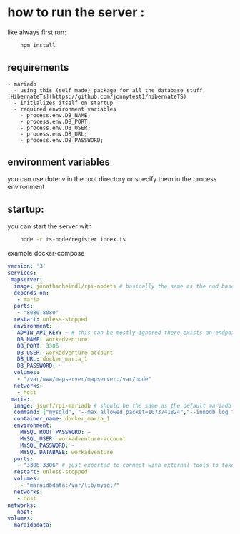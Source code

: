 # how to run the server :



like always first run: 

```bash
    npm install
```

## requirements

    - mariadb 
      - using this (self made) package for all the database stuff [HibernateTs](https://github.com/jonnytest1/hibernateTS)
      - initializes itself on startup 
      - required environment variables
        - process.env.DB_NAME;
        - process.env.DB_PORT;
        - process.env.DB_USER;
        - process.env.DB_URL;
        - process.env.DB_PASSWORD;

## environment variables
  
  you can use dotenv in the root directory or specify them in the process environment

## startup:

you can start the server with 


```bash
    node -r ts-node/register index.ts
```


example docker-compose

```yaml
version: '3'
services:
 mapserver:
  image: jonathanheindl/rpi-nodets # basically the same as the nod base image source at https://github.com/jonnytest1/docker-images-rpi/tree/main/node
  depends_on:
   - maria
  ports: 
   - "8080:8080"
  restart: unless-stopped
  environment:
   ADMIN_API_KEY: ~ # this can be mostly ignored there exists an endpoint that shows where all the users are only if you're self hosted and have acess to the api-key [ApiProxy][(./resources\mapserver\api.proxy.ts)
   DB_NAME: workadventure
   DB_PORT: 3306
   DB_USER: workadventure-account
   DB_URL: docker_maria_1
   DB_PASSWORD: ~
  volumes:
   - "/var/www/mapserver/mapserver:/var/node"
  networks:
   - host
 maria:
  image: jsurf/rpi-mariadb # should be the same as the default mariadb image but for raspberrypi
  command: ["mysqld", "--max_allowed_packet=1073741824","--innodb_log_file_size=2G","--interactive_timeout=600","--wait_timeout=600"]
  container_name: docker_maria_1
  environment:
    MYSQL_ROOT_PASSWORD: ~
    MYSQL_USER: workadventure-account
    MYSQL_PASSWORD: ~
    MYSQL_DATABASE: workadventure
  ports:
   - "3306:3306" # just exported to connect with external tools to take a look at the data
  restart: unless-stopped
  volumes:
    - "maraidbdata:/var/lib/mysql/"
  networks:
   - host
networks:
   host:
volumes:
  maraidbdata:



```